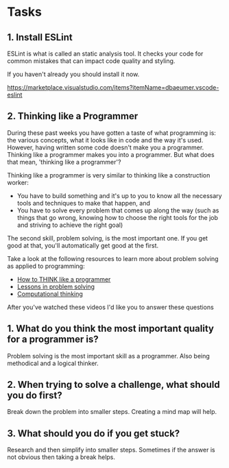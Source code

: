 # Tasks

## 1. Install ESLint

ESLint is what is called an static analysis tool. It checks your code for common mistakes that can impact code quality and styling. 

If you haven't already you should install it now.

https://marketplace.visualstudio.com/items?itemName=dbaeumer.vscode-eslint

## 2. Thinking like a Programmer

During these past weeks you have gotten a taste of what programming is: the various concepts, what it looks like in code and the way it's used. However, having written some code doesn't make you a programmer. Thinking like a programmer makes you into a programmer. But what does that mean, 'thinking like a programmer'?

Thinking like a programmer is very similar to thinking like a construction worker:

*  You have to build something and it's up to you to know all the necessary tools and techniques to make that happen, and
*  You have to solve every problem that comes up along the way (such as things that go wrong, knowing how to choose the right tools for the job and striving to achieve the right goal)

The second skill, problem solving, is the most important one. If you get good at that, you'll automatically get good at the first.

Take a look at the following resources to learn more about problem solving as applied to programming:

- [How to THINK like a programmer](https://www.youtube.com/watch?v=NNazO2tMHno)
- [Lessons in problem solving](https://www.freecodecamp.org/news/how-to-think-like-a-programmer-lessons-in-problem-solving-d1d8bf1de7d2/)
- [Computational thinking](https://www.youtube.com/watch?v=qbnTZCj0ugI)

After you've watched these videos I'd like you to answer these questions

## 1. What do you think the most important quality for a programmer is?

<!-- Write your answer here -->
Problem solving is the most important skill as a programmer. Also being methodical and a logical thinker.

## 2. When trying to solve a challenge, what should you do first?

<!-- Write your answer here -->
Break down the problem into smaller steps. Creating a mind map will help.


## 3. What should you do if you get stuck?

<!-- Write your answer here -->
Research and then simplify into smaller steps. Sometimes if the answer is not obvious then taking a break helps.